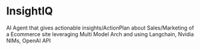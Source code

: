 # InsightIQ
AI Agent that gives actionable insights/ActionPlan about Sales/Marketing of a Ecommerce site leveraging Multi Model Arch and using Langchain, Nvidia NIMs, OpenAI API
